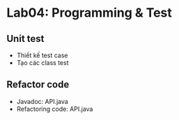 # Lab04: Programming & Test
## Unit test
- Thiết kế test case
- Tạo các class test

## Refactor code
- Javadoc: API.java
- Refactoring code: API.java
